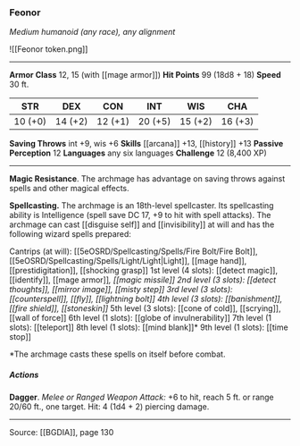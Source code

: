 ### Feonor
_Medium humanoid (any race), any alignment_

![[Feonor token.png]]


---

**Armor Class** 12, 15 (with [[mage armor]])
**Hit Points** 99 (18d8 + 18)
**Speed** 30 ft.

| STR     | DEX     | CON     | INT     | WIS     | CHA     |
|---------|---------|---------|---------|---------|---------|
| 10 (+0) | 14 (+2) | 12 (+1) | 20 (+5) | 15 (+2) | 16 (+3) |

**Saving Throws** int +9, wis +6
**Skills** [[arcana]] +13, [[history]] +13
**Passive Perception** 12
**Languages** any six languages
**Challenge** 12 (8,400 XP)

---

**Magic Resistance**. The archmage has advantage on saving throws against spells and other magical effects.

**Spellcasting.** The archmage is an 18th-level spellcaster. Its spellcasting ability is Intelligence (spell save DC 17, +9 to hit with spell attacks). The archmage can cast [[disguise self]] and [[invisibility]] at will and has the following wizard spells prepared:

Cantrips (at will): [[5eOSRD/Spellcasting/Spells/Fire Bolt/Fire Bolt]], [[5eOSRD/Spellcasting/Spells/Light/Light|Light]], [[mage hand]], [[prestidigitation]], [[shocking grasp]]
1st level (4 slots): [[detect magic]], [[identify]], [[mage armor]]*, [[magic missile]]
2nd level (3 slots): [[detect thoughts]], [[mirror image]], [[misty step]]
3rd level (3 slots): [[counterspell]], [[fly]], [[lightning bolt]]
4th level (3 slots): [[banishment]], [[fire shield]], [[stoneskin]]*
5th level (3 slots): [[cone of cold]], [[scrying]], [[wall of force]]
6th level (1 slots): [[globe of invulnerability]]
7th level (1 slots): [[teleport]]
8th level (1 slots): [[mind blank]]*
9th level (1 slots): [[time stop]]

*The archmage casts these spells on itself before combat.

##### Actions
**Dagger**. _Melee or Ranged Weapon Attack:_ +6 to hit, reach 5 ft. or range 20/60 ft., one target. Hit: 4 (1d4 + 2) piercing damage.


---

Source: [[BGDIA]], page 130